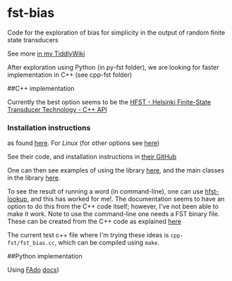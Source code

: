 # fst-bias
Code for the exploration of bias for simplicity in the output of random finite state transducers

See more [in my TiddlyWiki](http://guillefix.me/cosmos.html#MMathPhys%20oral%20presentation)

After exploration using Python (in py-fst folder), we are looking for faster implementation in C++ (see cpp-fst folder)

##C++ implementation

Currently the best option seems to be the [HFST - Helsinki Finite-State Transducer Technology - C++ API](https://hfst.github.io/cplusplus/index.html)

### Installation instructions

as found [here](https://kitwiki.csc.fi/twiki/bin/view/KitWiki/HfstDownloads#Installing_HFST_to_Linux_from_Ap). For *Linux* (for other options see [here](https://hfst.github.io/downloads/index.html))

See their code, and installation instructions in [their GitHub](https://github.com/hfst/hfst)

<!-- 1. Go to [Downloads page](http://apertium.projectjj.com/apt/nightly/pool/main/h/hfst/). You need the following files ``libhfst42``, ``hfst``, ``libhfst42-dev``. The version can be found with the command ``lsb_release -a``, and looking at the output of ``Codename``.

2. Install them. `` dpkg --install libhfst42_***.deb``
  ``dpkg --install libhfst-dev_***.deb``
  ``dpkg --install hfst_***.deb`` -->

One can then see examples of using the library [here](https://hfst.github.io/cplusplus/QuickStart.html), and the main classes in the library [here](https://hfst.github.io/cplusplus/namespacehfst.html).

To see the result of running a word (in command-line), one can use [hfst-lookup](https://kitwiki.csc.fi/twiki/bin/view/KitWiki/HfstLookUp), and this has worked for me!. The documentation seems to have an option to do this from the C++ code itself; however, I've not been able to make it work. Note to use the command-line one needs a FST binary file. These can be created from the C++ code as explained [here](https://hfst.github.io/cplusplus/classhfst_1_1HfstOutputStream.html#acc3adf89b52ddb96509536c2c6a8f758)

The current test c++ file where I'm trying these ideas is ``cpp-fst/fst_bias.cc``, which can be compiled using ``make``.

##Python implementation

Using [FAdo](http://fado.dcc.fc.up.pt/software/) [docs](http://www.dcc.fc.up.pt/~rvr/FAdoDoc/index.html))
